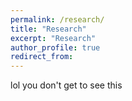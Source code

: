 ```yaml
---
permalink: /research/
title: "Research"
excerpt: "Research"
author_profile: true
redirect_from: 
---
```

lol you don't get to see this
